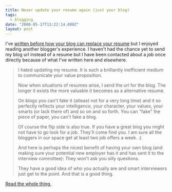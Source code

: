 ```yaml
---
title: Never update your resume again (just your blog)
tags:
  - blogging
date: "2008-05-17T13:22:14.000Z"
layout: post
---
```


I've [written before how your blog can replace your resume][0] but I enjoyed reading another blogger's experience. I haven't had the chance yet to send my blog url instead of a resume but I have been contacted about a job once directly because of what I've written here and elsewhere.  
  

>   
> I hated updating my resume. It is such a brilliantly inefficient medium to communicate your value proposition.  
>   
> Now when situations of resumes arise, I send the url for the blog. The longer it exists the more valuable it becomes as a alternative resume.  
>   
> On blogs you can't fake it (atleast not for a very long time) and it so perfectly reflects your intelligence, your character, your values, your smarts (or lack there of) and so on and so forth. You can "fake" the piece of paper, you can't fake a blog.  
>   
> Of course the flip side is also true. If you have a great blog you might not have to go look for a job. They'll come find you. I am sure all the bloggers in our space get at least two job offers a week. :)  
>   
> And here is perhaps the nicest benefit of having your own blog (and making sure your potential new employer has it and has sent it to the interview committee): They won't ask you silly questions.  
>   
> They have a good idea of who you actually are and smart interviewers just get to the point. And that is a good thing.  
> 

  
  
[Read the whole thing.][1]

[0]: /why-i-blog-part-2/
[1]: http://www.kaushik.net/avinash/2008/05/benefits-of-blogging-a-practitioners-perspective.html
